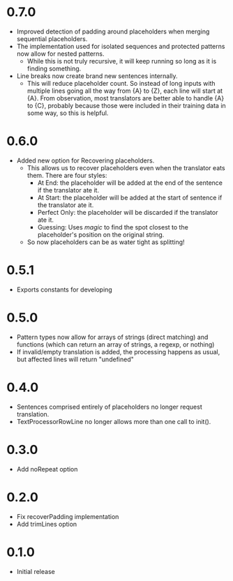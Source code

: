 # 0.7.0
- Improved detection of padding around placeholders when merging sequential placeholders.
- The implementation used for isolated sequences and protected patterns now allow for nested patterns.
    - While this is not truly recursive, it will keep running so long as it is finding something.
- Line breaks now create brand new sentences internally.
    - This will reduce placeholder count. So instead of long inputs with multiple lines going all the way from {A} to {Z}, each line will start at {A}. From observation, most translators are better able to handle {A} to {C}, probably because those were included in their training data in some way, so this is helpful.

# 0.6.0
- Added new option for Recovering placeholders.
    - This allows us to recover placeholders even when the translator eats them. There are four styles:
        - At End: the placeholder will be added at the end of the sentence if the translator ate it.
        - At Start: the placeholder will be added at the start of sentence if the translator ate it.
        - Perfect Only: the placeholder will be discarded if the translator ate it.
        - Guessing: Uses *magic* to find the spot closest to the placeholder's position on the original string.
    - So now placeholders can be as water tight as splitting!

# 0.5.1
- Exports constants for developing

# 0.5.0
- Pattern types now allow for arrays of strings (direct matching) and functions (which can return an array of strings, a regexp, or nothing)
- If invalid/empty translation is added, the processing happens as usual, but affected lines will return "undefined"

# 0.4.0
- Sentences comprised entirely of placeholders no longer request translation.
- TextProcessorRowLine no longer allows more than one call to init().

# 0.3.0
- Add noRepeat option

# 0.2.0
- Fix recoverPadding implementation
- Add trimLines option

# 0.1.0
- Initial release